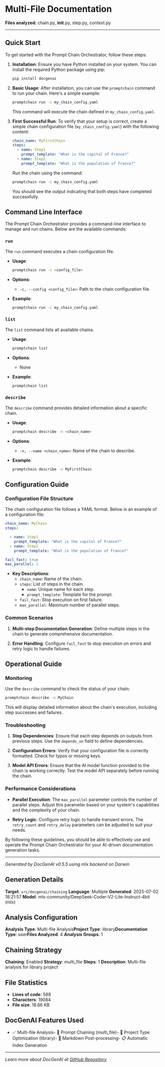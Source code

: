 # Multi-File Documentation

**Files analyzed:** chain.py, __init__.py, step.py, context.py

---


## Quick Start

To get started with the Prompt Chain Orchestrator, follow these steps:

1. **Installation**:
   Ensure you have Python installed on your system. You can install the required Python package using pip:

   ```bash
   pip install docgenai
   ```

2. **Basic Usage**:
   After installation, you can use the `promptchain` command to run your chain. Here's a simple example:

   ```bash
   promptchain run -c my_chain_config.yaml
   ```

   This command will execute the chain defined in `my_chain_config.yaml`.

3. **First Successful Run**:
   To verify that your setup is correct, create a simple chain configuration file (`my_chain_config.yaml`) with the following content:

   ```yaml
   chain_name: MyFirstChain
   steps:
     - name: Step1
       prompt_template: "What is the capital of France?"
     - name: Step2
       prompt_template: "What is the population of France?"
   ```

   Run the chain using the command:

   ```bash
   promptchain run -c my_chain_config.yaml
   ```

   You should see the output indicating that both steps have completed successfully.

## Command Line Interface

The Prompt Chain Orchestrator provides a command-line interface to manage and run chains. Below are the available commands:

### `run`

The `run` command executes a chain configuration file.

- **Usage**:

  ```bash
  promptchain run -c <config_file>
  ```

- **Options**:
  - `-c, --config <config_file>`: Path to the chain configuration file.
- **Example**:

  ```bash
  promptchain run -c my_chain_config.yaml
  ```

### `list`

The `list` command lists all available chains.

- **Usage**:

  ```bash
  promptchain list
  ```

- **Options**:
  - None
- **Example**:

  ```bash
  promptchain list
  ```

### `describe`

The `describe` command provides detailed information about a specific chain.

- **Usage**:

  ```bash
  promptchain describe -n <chain_name>
  ```

- **Options**:
  - `-n, --name <chain_name>`: Name of the chain to describe.
- **Example**:

  ```bash
  promptchain describe -n MyFirstChain
  ```

## Configuration Guide

### Configuration File Structure

The chain configuration file follows a YAML format. Below is an example of a configuration file:

```yaml
chain_name: MyChain
steps:

  - name: Step1
    prompt_template: "What is the capital of France?"
  - name: Step2
    prompt_template: "What is the population of France?"

fail_fast: true
max_parallel: 1
```

- **Key Descriptions**:
  - `chain_name`: Name of the chain.
  - `steps`: List of steps in the chain.
    - `name`: Unique name for each step.
    - `prompt_template`: Template for the prompt.
  - `fail_fast`: Stop execution on first failure.
  - `max_parallel`: Maximum number of parallel steps.

### Common Scenarios

1. **Multi-step Documentation Generation**:
   Define multiple steps in the chain to generate comprehensive documentation.

2. **Error Handling**:
   Configure `fail_fast` to stop execution on errors and retry logic to handle failures.

## Operational Guide

### Monitoring

Use the `describe` command to check the status of your chain:

```bash
promptchain describe -n MyChain
```

This will display detailed information about the chain's execution, including step successes and failures.

### Troubleshooting

1. **Step Dependencies**:
   Ensure that each step depends on outputs from previous steps. Use the `depends_on` field to define dependencies.

2. **Configuration Errors**:
   Verify that your configuration file is correctly formatted. Check for typos or missing keys.

3. **Model API Errors**:
   Ensure that the AI model function provided to the chain is working correctly. Test the model API separately before running the chain.

### Performance Considerations

- **Parallel Execution**:
  The `max_parallel` parameter controls the number of parallel steps. Adjust this parameter based on your system's capabilities and the complexity of your chain.

- **Retry Logic**:
  Configure retry logic to handle transient errors. The `retry_count` and `retry_delay` parameters can be adjusted to suit your needs.

By following these guidelines, you should be able to effectively use and operate the Prompt Chain Orchestrator for your AI-driven documentation generation tasks.


---

*Generated by DocGenAI v0.5.5 using mlx backend on Darwin*
## Generation Details

**Target**: `src/docgenai/chaining`
**Language**: Multiple
**Generated**: 2025-07-02 18:21:57
**Model**: mlx-community/DeepSeek-Coder-V2-Lite-Instruct-4bit (mlx)

## Analysis Configuration

**Analysis Type**: Multi-file Analysis**Project Type**: library**Documentation Type**: user**Files Analyzed**: 4
**Analysis Groups**: 1
## Chaining Strategy

**Chaining**: Enabled
**Strategy**: multi_file
**Steps**: 1
**Description**: Multi-file analysis for library project
## File Statistics

- **Lines of code**: 588
- **Characters**: 19084
- **File size**: 18.66 KB

## DocGenAI Features Used

- ✅ Multi-file Analysis- 🔗 Prompt Chaining (multi_file)- 🎯 Project Type Optimization (library)- 🔧 Markdown Post-processing- 📋 Automatic Index Generation

---

*Learn more about DocGenAI at [GitHub Repository](https://github.com/your-org/docgenai)*
